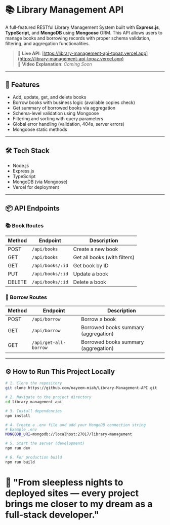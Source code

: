 # 📚 Library Management API

A full-featured RESTful Library Management System built with **Express.js**, **TypeScript**, and **MongoDB** using **Mongoose** ORM. This API allows users to manage books and borrowing records with proper schema validation, filtering, and aggregation functionalities.

> 🔗 **Live API**: [https://library-management-api-topaz.vercel.app](https://library-management-api-topaz.vercel.app)  
> 🎥 **Video Explanation**: *Coming Soon*

---

## 🎯 Features

- Add, update, get, and delete books
- Borrow books with business logic (available copies check)
- Get summary of borrowed books via aggregation
- Schema-level validation using Mongoose
- Filtering and sorting with query parameters
- Global error handling (validation, 404s, server errors)
- Mongoose static methods

---

## 🛠️ Tech Stack

- Node.js
- Express.js
- TypeScript
- MongoDB (via Mongoose)
- Vercel for deployment

---

## 📦 API Endpoints

### 📚 Book Routes

| Method | Endpoint            | Description                   |
|--------|---------------------|-------------------------------|
| POST   | `/api/books`        | Create a new book             |
| GET    | `/api/books`        | Get all books (with filters)  |
| GET    | `/api/books/:id`    | Get book by ID                |
| PUT    | `/api/books/:id`    | Update a book                 |
| DELETE | `/api/books/:id`    | Delete a book                 |

### 📖 Borrow Routes

| Method | Endpoint              | Description                          |
|--------|-----------------------|--------------------------------------|
| POST   | `/api/borrow`         | Borrow a book                        |
| GET    | `/api/borrow`         | Borrowed books summary (aggregation) |
| GET    | `/api/get-all-borrow` | Borrowed books summary (aggregation) |

---

## ⚙️ How to Run This Project Locally

```bash
# 1. Clone the repository
git clone https://github.com/nayeem-miah/Library-Management-API.git

# 2. Navigate to the project directory
cd library-management-api

# 3. Install dependencies
npm install

# 4. Create a .env file and add your MongoDB connection string
# Example .env
MONGODB_URI=mongodb://localhost:27017/library-management

# 5. Start the server (development)
npm run dev

# 6. For production build
npm run build
```



# 🌱 "From sleepless nights to deployed sites — every project brings me closer to my dream as a full-stack developer."

